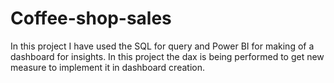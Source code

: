 # Coffee-shop-sales
In this project I have used the SQL for query and Power BI for making of a dashboard for insights.
In this project the dax is being performed to get new measure to implement it in dashboard creation.
